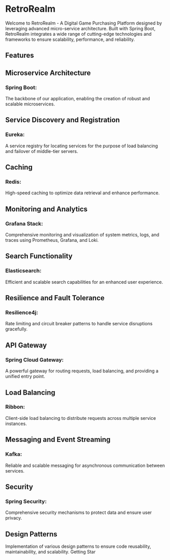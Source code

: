 # RetroRealm
Welcome to RetroRealm - A Digital Game Purchasing Platform designed  by leveraging advanced micro-service architecture. Built with Spring Boot, RetroRealm integrates a wide range of cutting-edge technologies and frameworks to ensure scalability, performance, and reliability.

## Features
## Microservice Architecture
 ### Spring Boot: 
 The backbone of our application, enabling the creation of robust and scalable microservices.
## Service Discovery and Registration
### Eureka:
A service registry for locating services for the purpose of load balancing and failover of middle-tier servers.
## Caching
### Redis:
High-speed caching to optimize data retrieval and enhance performance.
## Monitoring and Analytics
### Grafana Stack:
 Comprehensive monitoring and visualization of system metrics, logs, and traces using Prometheus, Grafana, and Loki.
## Search Functionality
### Elasticsearch:
 Efficient and scalable search capabilities for an enhanced user experience.
## Resilience and Fault Tolerance
### Resilience4j:
 Rate limiting and circuit breaker patterns to handle service disruptions gracefully.
## API Gateway
### Spring Cloud Gateway: 
A powerful gateway for routing requests, load balancing, and providing a unified entry point.
## Load Balancing
### Ribbon: 
Client-side load balancing to distribute requests across multiple service instances.
## Messaging and Event Streaming
### Kafka: 
Reliable and scalable messaging for asynchronous communication between services.
## Security
### Spring Security:
Comprehensive security mechanisms to protect data and ensure user privacy.
## Design Patterns
Implementation of various design patterns to ensure code reusability, maintainability, and scalability.
Getting Star
